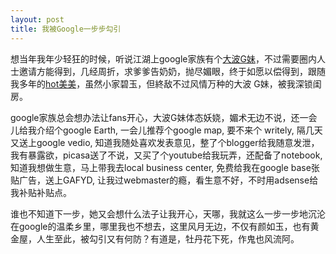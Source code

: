 ```yaml
---
layout: post
title: 我被Google一步步勾引
---
```

想当年我年少轻狂的时候，听说江湖上google家族有个[大波G妹](http://gmail.com)，不过需要圈内人士邀请方能得到，几经周折，求爹爹告奶奶，抛尽媚眼，终于如愿以偿得到，跟随我多年的[hot美美](http://hotmail.com)，虽然小家碧玉，但終敌不过风情万种的大波 G妹，被我深锁闺房。

google家族总会想办法让fans开心，大波G妹体态妖娆，媚术无边不说，还一会儿给我介绍个google Earth, 一会儿推荐个google map, 要不来个 writely, 隔几天又送上google vedio, 知道我随处喜欢发表意见，整了个blogger给我随意发泄，我有暴露欲，picasa送了不说，又买了个youtube给我玩弄，还配备了notebook, 知道我想做生意，马上带我去local business center, 免费给我在google base张贴广告，送上GAFYD, 让我过webmaster的瘾，看生意不好，不时用adsense给我补贴补贴点。

谁也不知道下一步，她又会想什么法子让我开心，天哪，我就这么一步一步地沉沦在google的温柔乡里，哪里我也不想去，这里风月无边，不仅有颜如玉，也有黄金屋，人生至此，被勾引又有何防？有道是，牡丹花下死，作鬼也风流阿。